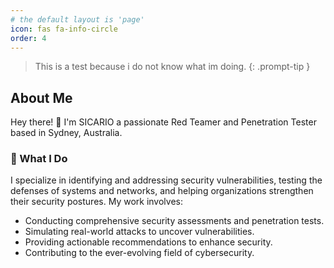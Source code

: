 ```yaml
---
# the default layout is 'page'
icon: fas fa-info-circle
order: 4
---
```


> This is a test because i do not know what im doing.
{: .prompt-tip }

## About Me

Hey there! 👋 I'm SICARIO a passionate Red Teamer and Penetration Tester based in Sydney, Australia.

### 🚀 What I Do

I specialize in identifying and addressing security vulnerabilities, testing the defenses of systems and networks, and helping organizations strengthen their security postures. My work involves:

- Conducting comprehensive security assessments and penetration tests.
- Simulating real-world attacks to uncover vulnerabilities.
- Providing actionable recommendations to enhance security.
- Contributing to the ever-evolving field of cybersecurity.
